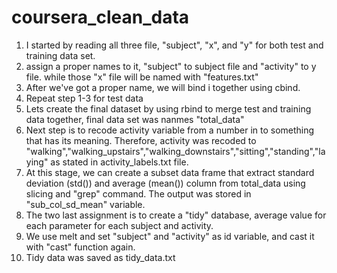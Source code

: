 # coursera_clean_data

1. I started by reading all three file, "subject", "x", and "y" for both test and training data set.
2. assign a proper names to it, "subject" to subject file and "activity" to y file. while those "x" file will be named with "features.txt"
3. After we've got a proper name, we will bind i together using cbind.
4. Repeat step 1-3 for test data
5. Lets create the final dataset by using rbind to merge test and training data together, final data set was nanmes "total_data"
6. Next step is to recode activity variable from a number in to something that has its meaning. Therefore, activity was recoded to "walking","walking_upstairs","walking_downstairs","sitting","standing","laying" as stated in activity_labels.txt file.
7. At this stage, we can create a subset data frame that extract standard deviation (std()) and average (mean()) column from total_data using slicing and "grep" command. The output was stored in "sub_col_sd_mean" variable.
8. The two last assignment is to create a "tidy" database, average value for each parameter for each subject and activity.
9. We use melt and set "subject" and "activity" as id variable, and cast it with "cast" function again. 
10. Tidy data was saved as tidy_data.txt
